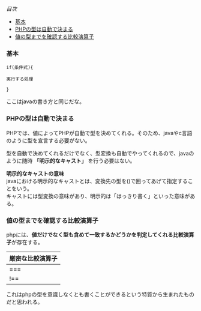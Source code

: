*目次*
* [基本](#基本)
* [PHPの型は自動で決まる](#PHPの型は自動で決まる)
* [値の型までを確認する比較演算子](#値の型までを確認する比較演算子)

### 基本

    if(条件式){

    実行する処理

    }

ここはjavaの書き方と同じだな。

### PHPの型は自動で決まる

PHPでは、値によってPHPが自動で型を決めてくれる。そのため、javaやc言語のように型を宣言する必要がない。

型を自動で決めてくれるだけでなく、型変換も自動でやってくれるので、javaのように随時 **「明示的なキャスト」** を行う必要はない。

**明示的なキャストの意味**  
javaにおける明示的なキャストとは、変換先の型を()で囲ってあげて指定することをいう。  
キャストには型変換の意味があり、明示的は「はっきり書く」といった意味がある。  

### 値の型までを確認する比較演算子

phpには、**値だけでなく型も含めて一致するかどうかを判定してくれる比較演算子**が存在する。 

|厳密な比較演算子|
|-|
|===|
|!==|

これはphpの型を意識しなくとも書くことができるという特質から生まれたものだと思われる。



